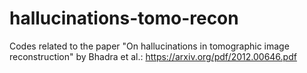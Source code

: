 # hallucinations-tomo-recon
Codes related to the paper "On hallucinations in tomographic image reconstruction" by Bhadra et al.: https://arxiv.org/pdf/2012.00646.pdf 
